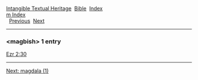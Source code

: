 [Intangible Textual Heritage](../../index)  [Bible](../index) 
[Index](index)   
[m Index](_m_)  
  [Previous](c07019)  [Next](c07021) 

------------------------------------------------------------------------

### &lt;magbish&gt; 1 entry

[Ezr 2:30](../kjv/ezr002.htm#030)  

------------------------------------------------------------------------

[Next: magdala (1)](c07021)

